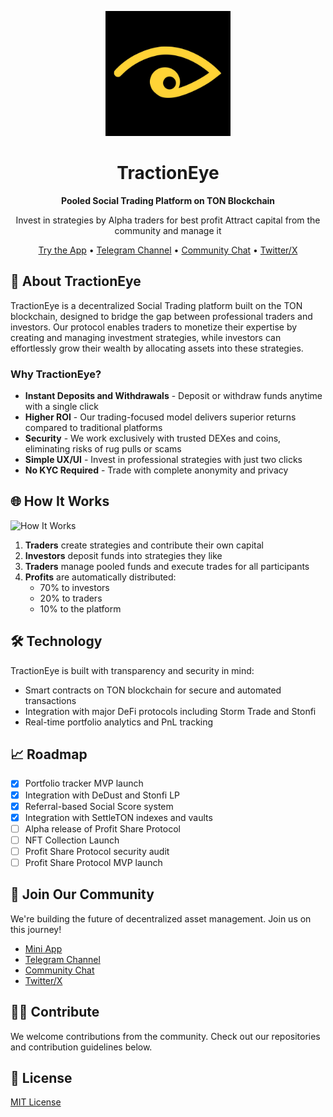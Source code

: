 <p align="center">
  <img src="/profile/assets/TractionEye logo.jpg" alt="TractionEye Logo" width="200"/>
</p>

<h1 align="center">TractionEye</h1>
<p align="center">
  <strong>Pooled Social Trading Platform on TON Blockchain</strong>
</p>
<p align="center">
  Invest in strategies by Alpha traders for best profit
  Attract capital from the community and manage it
</p>

<p align="center">
  <a href="https://t.me/TractionEyebot/app">Try the App</a> •
  <a href="https://t.me/TractionEye">Telegram Channel</a> •
  <a href="https://t.me/tractioneye_community">Community Chat</a> •
  <a href="https://x.com/TractionEye">Twitter/X</a>
</p>

## 🚀 About TractionEye

TractionEye is a decentralized Social Trading platform built on the TON blockchain, designed to bridge the gap between professional traders and investors. Our protocol enables traders to monetize their expertise by creating and managing investment strategies, while investors can effortlessly grow their wealth by allocating assets into these strategies.

### Why TractionEye?

- **Instant Deposits and Withdrawals** - Deposit or withdraw funds anytime with a single click
- **Higher ROI** - Our trading-focused model delivers superior returns compared to traditional platforms 
- **Security** - We work exclusively with trusted DEXes and coins, eliminating risks of rug pulls or scams
- **Simple UX/UI** - Invest in professional strategies with just two clicks
- **No KYC Required** - Trade with complete anonymity and privacy

## 🌐 How It Works

![How It Works](https://raw.githubusercontent.com/TractionEye/.github/main/profile/assets/how-it-works.png)

1. **Traders** create strategies and contribute their own capital
2. **Investors** deposit funds into strategies they like
3. **Traders** manage pooled funds and execute trades for all participants
4. **Profits** are automatically distributed:
   - 70% to investors
   - 20% to traders
   - 10% to the platform

## 🛠️ Technology

TractionEye is built with transparency and security in mind:

- Smart contracts on TON blockchain for secure and automated transactions
- Integration with major DeFi protocols including Storm Trade and Stonfi
- Real-time portfolio analytics and PnL tracking

## 📈 Roadmap

- [x] Portfolio tracker MVP launch
- [x] Integration with DeDust and Stonfi LP
- [x] Referral-based Social Score system
- [x] Integration with SettleTON indexes and vaults
- [ ] Alpha release of Profit Share Protocol
- [ ] NFT Collection Launch
- [ ] Profit Share Protocol security audit
- [ ] Profit Share Protocol MVP launch

## 🤝 Join Our Community

We're building the future of decentralized asset management. Join us on this journey!

- [Mini App](https://t.me/TractionEyebot/app)
- [Telegram Channel](https://t.me/TractionEye)
- [Community Chat](https://t.me/tractioneye_community)
- [Twitter/X](https://x.com/TractionEye)

## 👨‍💻 Contribute

We welcome contributions from the community. Check out our repositories and contribution guidelines below.

## 📝 License

[MIT License](LICENSE)
